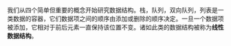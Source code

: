 我们从四个简单但重要的概念开始研究数据结构。栈，队列，双向队列，列表是一类数据的容器，它们数据项之间的顺序由添加或删除的顺序决定。一旦一个数据项被添加，它相对于前后元素一直保持该位置不变。诸如此类的数据结构被称为**线性数据结构**。
